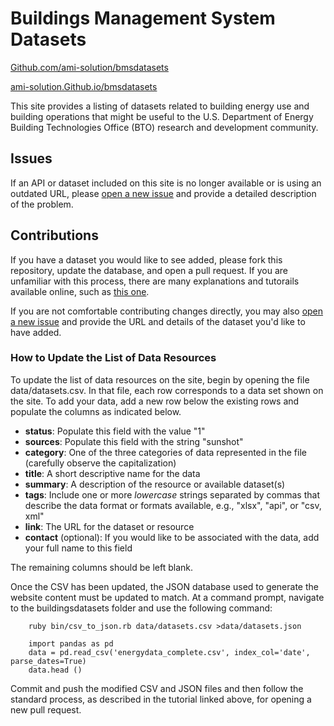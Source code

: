 # Buildings Management System Datasets

[Github.com/ami-solution/bmsdatasets](https://github.com/Ami-Solution/bmsdatasets/edit/gh-pages/README.md)

[ami-solution.Github.io/bmsdatasets](https://Ami-Solution.github.io/bmsdatasets/)

This site provides a listing of datasets related to building energy use and building operations that might be useful to the  U.S. Department of Energy Building Technologies Office (BTO) research and development community.

## Issues

If an API or dataset included on this site is no longer available or is using an outdated URL, please [open a new issue](https://github.com/Ami-Solution/bmsdatasets/issues) and provide a detailed description of the problem.

## Contributions

If you have a dataset you would like to see added, please fork this repository, update the database, and open a pull request. If you are unfamiliar with this process, there are many explanations and tutorails available online, such as [this one](https://git-scm.com/book/en/v2/GitHub-Contributing-to-a-Project). 

If you are not comfortable contributing changes directly, you may also [open a new issue](https://github.com/Ami-Solution/bmsdatasets/issues) and provide the URL and details of the dataset you'd like to have added.

### How to Update the List of Data Resources

To update the list of data resources on the site, begin by opening the file data/datasets.csv. In that file, each row corresponds to a data set shown on the site. To add your data, add a new row below the existing rows and populate the columns as indicated below. 

- **status**: Populate this field with the value "1"
- **sources**: Populate this field with the string "sunshot"
- **category**: One of the three categories of data represented in the file (carefully observe the capitalization)
- **title**: A short descriptive name for the data
- **summary**: A description of the resource or available dataset(s)
- **tags**: Include one or more *lowercase* strings separated by commas that describe the data format or formats available, e.g., "xlsx", "api", or "csv, xml"
- **link**: The URL for the dataset or resource
- **contact** (optional): If you would like to be associated with the data, add your full name to this field

The remaining columns should be left blank.

Once the CSV has been updated, the JSON database used to generate the website content must be updated to match. At a command prompt, navigate to the buildingsdatasets folder and use the following command:

```
    ruby bin/csv_to_json.rb data/datasets.csv >data/datasets.json
    
    import pandas as pd
    data = pd.read_csv('energydata_complete.csv', index_col='date', parse_dates=True)
    data.head ()
 ```

Commit and push the modified CSV and JSON files and then follow the standard process, as described in the tutorial linked above, for opening a new pull request.
